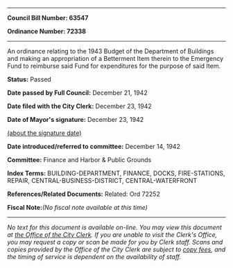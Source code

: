 

********

**Council Bill Number: 63547**
   
**Ordinance Number: 72338**
********

 An ordinance relating to the 1943 Budget of the Department of Buildings and making an appropriation of a Betterment Item therein to the Emergency Fund to reimburse said Fund for expenditures for the purpose of said Item.

**Status:** Passed
   
**Date passed by Full Council:** December 21, 1942
   
**Date filed with the City Clerk:** December 23, 1942
   
**Date of Mayor's signature:** December 23, 1942
   
[(about the signature date)](/~public/approvaldate.htm)
   
   
   
**Date introduced/referred to committee:** December 14, 1942
   
**Committee:** Finance and Harbor & Public Grounds
   
   
**Index Terms:** BUILDING-DEPARTMENT, FINANCE, DOCKS, FIRE-STATIONS, REPAIR, CENTRAL-BUSINESS-DISTRICT, CENTRAL-WATERFRONT

**References/Related Documents:** Related: Ord 72252

**Fiscal Note:**_(No fiscal note available at this time)_
********

_No text for this document is available on-line. You may view this document at [the Office of the City Clerk](http://www.seattle.gov/leg/clerk/contactUs.htm). If you are unable to visit the Clerk's Office, you may request a copy or scan be made for you by Clerk staff. Scans and copies provided by the Office of the City Clerk are subject to [copy fees](http://clerk.seattle.gov/~public/clerkfees.htm), and the timing of service is dependent on the availability of staff._

